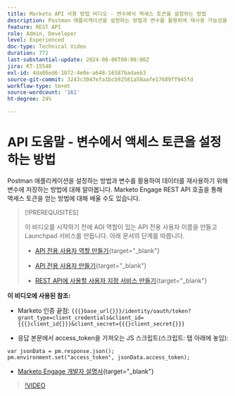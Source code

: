 ```yaml
---
title: Marketo API 사용 방법 비디오 - 변수에서 액세스 토큰을 설정하는 방법
description: Postman 애플리케이션을 설정하는 방법과 변수를 활용하여 재사용 가능성을 위해 변수에 데이터를 저장하는 방법을 알아봅니다.
feature: REST API
role: Admin, Developer
level: Experienced
doc-type: Technical Video
duration: 772
last-substantial-update: 2024-08-06T00:00:00Z
jira: KT-15548
exl-id: 4da86ed6-1072-4e0e-a648-16587badaeb3
source-git-commit: 3243c3047efa1bcb92581a58aafe17689ff945fd
workflow-type: tm+mt
source-wordcount: '161'
ht-degree: 24%

---
```


# API 도움말 - 변수에서 액세스 토큰을 설정하는 방법

Postman 애플리케이션을 설정하는 방법과 변수를 활용하여 데이터를 재사용하기 위해 변수에 저장하는 방법에 대해 알아봅니다. Marketo Engage REST API 호출을 통해 액세스 토큰을 얻는 방법에 대해 배울 수도 있습니다.

>[!PREREQUISITES]
>
>이 비디오를 시작하기 전에 AOI 역할이 있는 API 전용 사용자 이름을 만들고 Launchpad 서비스를 만듭니다. 아래 문서의 단계를 따릅니다.
>
>* [API 전용 사용자 역할 만들기](https://experienceleague.adobe.com/en/docs/marketo/using/product-docs/administration/users-and-roles/create-an-api-only-user-role){target="_blank"}
>
>* [API 전용 사용자 만들기](https://experienceleague.adobe.com/en/docs/marketo/using/product-docs/administration/users-and-roles/create-an-api-only-user){target="_blank"}
>
>* [REST API에 사용할 사용자 지정 서비스 만들기](https://experienceleague.adobe.com/en/docs/marketo/using/product-docs/administration/additional-integrations/create-a-custom-service-for-use-with-rest-api){target="_blank"}

**이 비디오에 사용된 참조:**

* Marketo 인증 끝점: `{{{}base_url{}}}/identity/oauth/token?grant_type=client_credentials&client_id={{{}client_id{}}}&client_secret={{{}client_secret{}}}`

* 응답 본문에서 access_token을 가져오는 JS 스크립트(스크립트: 탭 아래에 놓임):

```
var jsonData = pm.response.json();
pm.environment.set("access_token", jsonData.access_token);
```

* [Marketo Engage 개발자 설명서](https://experienceleague.adobe.com/en/docs/marketo-developer/marketo/rest/authentication){target="_blank"}

>[!VIDEO](https://video.tv.adobe.com/v/3429275/?learn=on)
